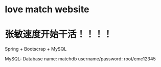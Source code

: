 # love match website
# 张敏速度开始干活！！！！

Spring + Bootscrap + MySQL

MySQL:
Database name: matchdb
username/password: root/emc12345